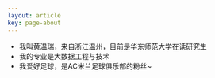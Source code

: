 ```yaml
---
layout: article
key: page-about
---
```


- 我叫黄温瑞，来自浙江温州，目前是华东师范大学在读研究生
- 我的专业是大数据工程与技术
- 我爱好足球，是AC米兰足球俱乐部的粉丝~
